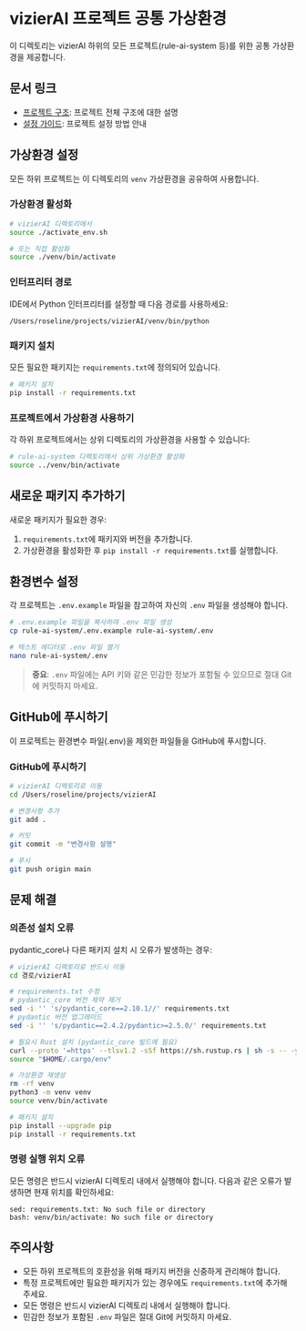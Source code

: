 # vizierAI 프로젝트 공통 가상환경

이 디렉토리는 vizierAI 하위의 모든 프로젝트(rule-ai-system 등)를 위한 공통 가상환경을 제공합니다.

## 문서 링크

- [프로젝트 구조](docs/project_structure.md): 프로젝트 전체 구조에 대한 설명
- [설정 가이드](docs/setup_guide.md): 프로젝트 설정 방법 안내

## 가상환경 설정

모든 하위 프로젝트는 이 디렉토리의 `venv` 가상환경을 공유하여 사용합니다.

### 가상환경 활성화

```bash
# vizierAI 디렉토리에서
source ./activate_env.sh

# 또는 직접 활성화
source ./venv/bin/activate
```

### 인터프리터 경로

IDE에서 Python 인터프리터를 설정할 때 다음 경로를 사용하세요:

```
/Users/roseline/projects/vizierAI/venv/bin/python
```

### 패키지 설치

모든 필요한 패키지는 `requirements.txt`에 정의되어 있습니다.

```bash
# 패키지 설치
pip install -r requirements.txt
```

### 프로젝트에서 가상환경 사용하기

각 하위 프로젝트에서는 상위 디렉토리의 가상환경을 사용할 수 있습니다:

```bash
# rule-ai-system 디렉토리에서 상위 가상환경 활성화
source ../venv/bin/activate
```

## 새로운 패키지 추가하기

새로운 패키지가 필요한 경우:

1. `requirements.txt`에 패키지와 버전을 추가합니다.
2. 가상환경을 활성화한 후 `pip install -r requirements.txt`를 실행합니다.

## 환경변수 설정

각 프로젝트는 `.env.example` 파일을 참고하여 자신의 `.env` 파일을 생성해야 합니다.

```bash
# .env.example 파일을 복사하여 .env 파일 생성
cp rule-ai-system/.env.example rule-ai-system/.env

# 텍스트 에디터로 .env 파일 열기
nano rule-ai-system/.env
```

> **중요**: `.env` 파일에는 API 키와 같은 민감한 정보가 포함될 수 있으므로 절대 Git에 커밋하지 마세요.

## GitHub에 푸시하기

이 프로젝트는 환경변수 파일(.env)을 제외한 파일들을 GitHub에 푸시합니다.

### GitHub에 푸시하기

```bash
# vizierAI 디렉토리로 이동
cd /Users/roseline/projects/vizierAI

# 변경사항 추가
git add .

# 커밋
git commit -m "변경사항 설명"

# 푸시
git push origin main
```

## 문제 해결

### 의존성 설치 오류

pydantic_core나 다른 패키지 설치 시 오류가 발생하는 경우:

```bash
# vizierAI 디렉토리로 반드시 이동
cd 경로/vizierAI

# requirements.txt 수정
# pydantic_core 버전 제약 제거
sed -i '' 's/pydantic_core==2.10.1//' requirements.txt
# pydantic 버전 업그레이드
sed -i '' 's/pydantic==2.4.2/pydantic>=2.5.0/' requirements.txt

# 필요시 Rust 설치 (pydantic_core 빌드에 필요)
curl --proto '=https' --tlsv1.2 -sSf https://sh.rustup.rs | sh -s -- -y
source "$HOME/.cargo/env"

# 가상환경 재생성
rm -rf venv
python3 -m venv venv
source venv/bin/activate

# 패키지 설치
pip install --upgrade pip
pip install -r requirements.txt
```

### 명령 실행 위치 오류

모든 명령은 반드시 vizierAI 디렉토리 내에서 실행해야 합니다. 다음과 같은 오류가 발생하면 현재 위치를 확인하세요:

```
sed: requirements.txt: No such file or directory
bash: venv/bin/activate: No such file or directory
```

## 주의사항

- 모든 하위 프로젝트의 호환성을 위해 패키지 버전을 신중하게 관리해야 합니다.
- 특정 프로젝트에만 필요한 패키지가 있는 경우에도 `requirements.txt`에 추가해 주세요.
- 모든 명령은 반드시 vizierAI 디렉토리 내에서 실행해야 합니다.
- 민감한 정보가 포함된 `.env` 파일은 절대 Git에 커밋하지 마세요. 